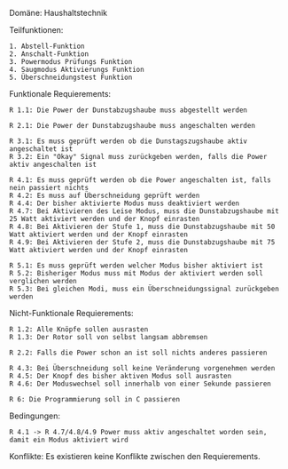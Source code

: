 Domäne: Haushaltstechnik

Teilfunktionen:

    1. Abstell-Funktion
    2. Anschalt-Funktion
    3. Powermodus Prüfungs Funktion
    4. Saugmodus Aktivierungs Funktion
    5. Überschneidungstest Funktion


Funktionale Requierements:

    R 1.1: Die Power der Dunstabzugshaube muss abgestellt werden

    R 2.1: Die Power der Dunstabzugshaube muss angeschalten werden

    R 3.1: Es muss geprüft werden ob die Dunstagszugshaube aktiv angeschaltet ist
    R 3.2: Ein "Okay" Signal muss zurückgeben werden, falls die Power aktiv angeschalten ist

    R 4.1: Es muss geprüft werden ob die Power angeschalten ist, falls nein passiert nichts
    R 4.2: Es muss auf Überschneidung geprüft werden
    R 4.4: Der bisher aktivierte Modus muss deaktiviert werden
    R 4.7: Bei Aktivieren des Leise Modus, muss die Dunstabzugshaube mit 25 Watt aktiviert werden und der Knopf einrasten
    R 4.8: Bei Aktivieren der Stufe 1, muss die Dunstabzugshaube mit 50 Watt aktiviert werden und der Knopf einrasten
    R 4.9: Bei Aktivieren der Stufe 2, muss die Dunstabzugshaube mit 75 Watt aktiviert werden und der Knopf einrasten

    R 5.1: Es muss geprüft werden welcher Modus bisher aktiviert ist
    R 5.2: Bisheriger Modus muss mit Modus der aktiviert werden soll verglichen werden
    R 5.3: Bei gleichen Modi, muss ein Überschneidungssignal zurückgeben werden

Nicht-Funktionale Requierements:

    R 1.2: Alle Knöpfe sollen ausrasten
    R 1.3: Der Rotor soll von selbst langsam abbremsen

    R 2.2: Falls die Power schon an ist soll nichts anderes passieren

    R 4.3: Bei Überschneidung soll keine Veränderung vorgenehmen werden
    R 4.5: Der Knopf des bisher aktiven Modus soll ausrasten
    R 4.6: Der Moduswechsel soll innerhalb von einer Sekunde passieren

    R 6: Die Programmierung soll in C passieren


Bedingungen:

    R 4.1 -> R 4.7/4.8/4.9 Power muss aktiv angeschaltet worden sein, damit ein Modus aktiviert wird


Konflikte:
Es existieren keine Konflikte zwischen den Requierements.
